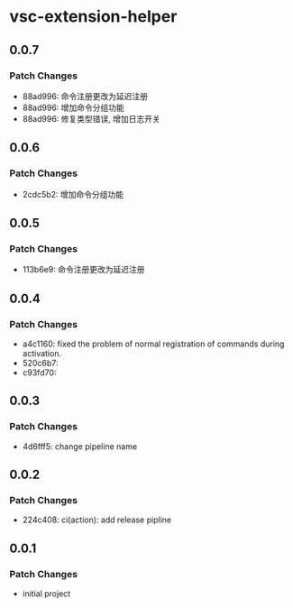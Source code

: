 # vsc-extension-helper

## 0.0.7

### Patch Changes

- 88ad996: 命令注册更改为延迟注册
- 88ad996: 增加命令分组功能
- 88ad996: 修复类型错误, 增加日志开关

## 0.0.6

### Patch Changes

- 2cdc5b2: 增加命令分组功能

## 0.0.5

### Patch Changes

- 113b6e9: 命令注册更改为延迟注册

## 0.0.4

### Patch Changes

- a4c1160: fixed the problem of normal registration of commands during activation.
- 520c6b7:
- c93fd70:

## 0.0.3

### Patch Changes

- 4d6fff5: change pipeline name

## 0.0.2

### Patch Changes

- 224c408: ci(action): add release pipline

## 0.0.1

### Patch Changes

- initial project
